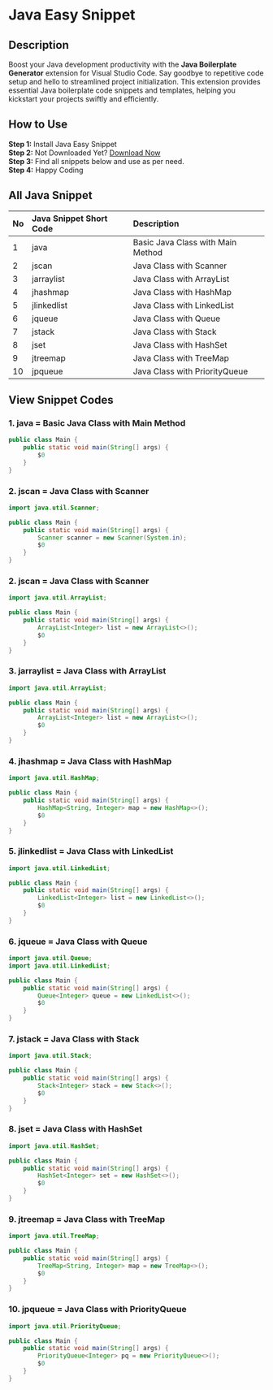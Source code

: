 # Java Easy Snippet

## Description

Boost your Java development productivity with the **Java Boilerplate Generator** extension for Visual Studio Code. Say goodbye to repetitive code setup and hello to streamlined project initialization. This extension provides essential Java boilerplate code snippets and templates, helping you kickstart your projects swiftly and efficiently.

## How to Use

**Step 1:** Install Java Easy Snippet  
**Step 2:** Not Downloaded Yet? [Download Now](https://marketplace.visualstudio.com/items?itemName=BamaCharanChhandogi.JavaSnippet)  
**Step 3:** Find all snippets below and use as per need.  
**Step 4:** Happy Coding

<!-- ## Watch Tutorial -->

<!-- ![java-easy-snippet](#) -->

## All Java Snippet

| No  | Java Snippet Short Code | Description                         |
| :-- | :----------------------- | :---------------------------------- |
| 1   | java                    | Basic Java Class with Main Method   |
| 2   | jscan                   | Java Class with Scanner             |
| 3   | jarraylist              | Java Class with ArrayList           |
| 4   | jhashmap                | Java Class with HashMap             |
| 5   | jlinkedlist             | Java Class with LinkedList          |
| 6   | jqueue                  | Java Class with Queue                |
| 7   | jstack                  | Java Class with Stack                |
| 8   | jset                    | Java Class with HashSet              |
| 9   | jtreemap                | Java Class with TreeMap              |
| 10  | jpqueue                 | Java Class with PriorityQueue        |

<!-- ## View Demo Codes  -->

<!-- ![java-easy-snippet](#) -->

## View Snippet Codes

### 1. java = Basic Java Class with Main Method

```java
public class Main {
    public static void main(String[] args) {
        $0
    }
}
```
### 2. jscan = Java Class with Scanner
```java
import java.util.Scanner;

public class Main {
    public static void main(String[] args) {
        Scanner scanner = new Scanner(System.in);
        $0
    }
}
```
### 2. jscan = Java Class with Scanner
```java
import java.util.ArrayList;

public class Main {
    public static void main(String[] args) {
        ArrayList<Integer> list = new ArrayList<>();
        $0
    }
}
```
### 3. jarraylist = Java Class with ArrayList
```java
import java.util.ArrayList;

public class Main {
    public static void main(String[] args) {
        ArrayList<Integer> list = new ArrayList<>();
        $0
    }
}
```
### 4. jhashmap = Java Class with HashMap
```java
import java.util.HashMap;

public class Main {
    public static void main(String[] args) {
        HashMap<String, Integer> map = new HashMap<>();
        $0
    }
}
```
### 5. jlinkedlist = Java Class with LinkedList
```java
import java.util.LinkedList;

public class Main {
    public static void main(String[] args) {
        LinkedList<Integer> list = new LinkedList<>();
        $0
    }
}
```
### 6. jqueue = Java Class with Queue
```java
import java.util.Queue;
import java.util.LinkedList;

public class Main {
    public static void main(String[] args) {
        Queue<Integer> queue = new LinkedList<>();
        $0
    }
}
```
### 7. jstack = Java Class with Stack
```java
import java.util.Stack;

public class Main {
    public static void main(String[] args) {
        Stack<Integer> stack = new Stack<>();
        $0
    }
}
```
### 8. jset = Java Class with HashSet
```java
import java.util.HashSet;

public class Main {
    public static void main(String[] args) {
        HashSet<Integer> set = new HashSet<>();
        $0
    }
}
```
### 9. jtreemap = Java Class with TreeMap
```java
import java.util.TreeMap;

public class Main {
    public static void main(String[] args) {
        TreeMap<String, Integer> map = new TreeMap<>();
        $0
    }
}
```
### 10. jpqueue = Java Class with PriorityQueue
```java
import java.util.PriorityQueue;

public class Main {
    public static void main(String[] args) {
        PriorityQueue<Integer> pq = new PriorityQueue<>();
        $0
    }
}
```
